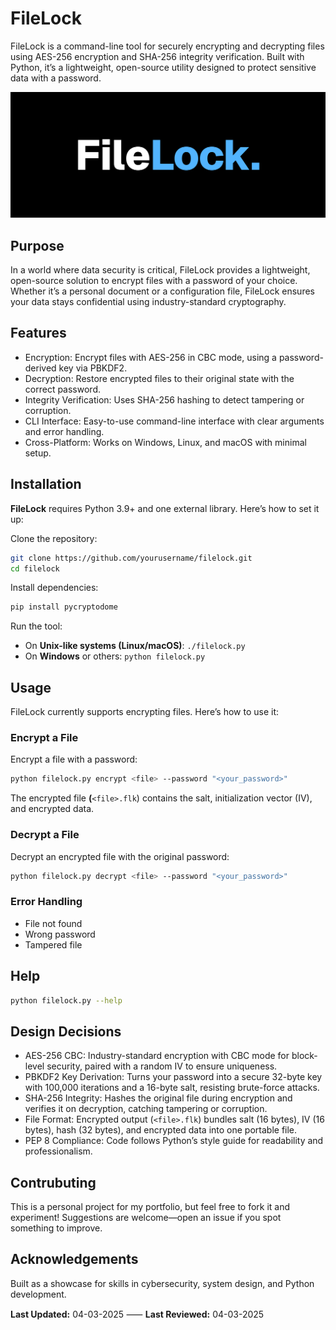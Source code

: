 # FileLock

FileLock is a command-line tool for securely encrypting and decrypting files using AES-256 encryption and SHA-256 integrity verification. Built with Python, it’s a lightweight, open-source utility designed to protect sensitive data with a password.

![1740416788661](image/README/1740416788661.png)

## Purpose

In a world where data security is critical, FileLock provides a lightweight, open-source solution to encrypt files with a password of your choice. Whether it’s a personal document or a configuration file, FileLock ensures your data stays confidential using industry-standard cryptography.

## Features

- Encryption: Encrypt files with AES-256 in CBC mode, using a password-derived key via PBKDF2.
- Decryption: Restore encrypted files to their original state with the correct password.
- Integrity Verification: Uses SHA-256 hashing to detect tampering or corruption.
- CLI Interface: Easy-to-use command-line interface with clear arguments and error handling.
- Cross-Platform: Works on Windows, Linux, and macOS with minimal setup.

## Installation

**FileLock** requires Python 3.9+ and one external library. Here’s how to set it up:

Clone the repository:

```bash
git clone https://github.com/yourusername/filelock.git
cd filelock
```

Install dependencies:

```bash
pip install pycryptodome
```

Run the tool:

- On **Unix-like systems (Linux/macOS)**: `./filelock.py`
- On **Windows** or others: `python filelock.py`

## Usage

FileLock currently supports encrypting files. Here’s how to use it:

### Encrypt a File

Encrypt a file with a password:

```bash
python filelock.py encrypt <file> --password "<your_password>"
```

The encrypted file **(**`<file>.flk`) contains the salt, initialization vector (IV), and encrypted data.

### Decrypt a File

Decrypt an encrypted file with the original password:

```bash
python filelock.py decrypt <file> --password "<your_password>"
```

### Error Handling

- File not found
- Wrong password
- Tampered file

## Help

```bash
python filelock.py --help
```

## Design Decisions

- AES-256 CBC: Industry-standard encryption with CBC mode for block-level security, paired with a random IV to ensure uniqueness.
- PBKDF2 Key Derivation: Turns your password into a secure 32-byte key with 100,000 iterations and a 16-byte salt, resisting brute-force attacks.
- SHA-256 Integrity: Hashes the original file during encryption and verifies it on decryption, catching tampering or corruption.
- File Format: Encrypted output (`<file>.flk`) bundles salt (16 bytes), IV (16 bytes), hash (32 bytes), and encrypted data into one portable file.
- PEP 8 Compliance: Code follows Python’s style guide for readability and professionalism.

## Contrubuting

This is a personal project for my portfolio, but feel free to fork it and experiment! Suggestions are welcome—open an issue if you spot something to improve.

## Acknowledgements

Built as a showcase for skills in cybersecurity, system design, and Python development.

**Last Updated:** 04-03-2025 ⸺ **Last Reviewed:** 04-03-2025
